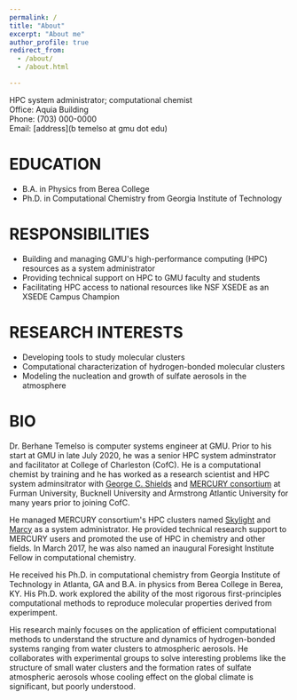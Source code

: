 ```yaml
---
permalink: /
title: "About"
excerpt: "About me"
author_profile: true
redirect_from: 
  - /about/
  - /about.html

---
```


HPC system administrator; computational chemist   
Office: Aquia Building  
Phone: (703) 000-0000  
Email: [address](b temelso at gmu dot edu)

# EDUCATION

*   B.A. in Physics from Berea College
*   Ph.D. in Computational Chemistry from Georgia Institute of Technology

# RESPONSIBILITIES

*   Building and managing GMU's high-performance computing (HPC) resources as a system administrator
*   Providing technical support on HPC to GMU faculty and students
*   Facilitating HPC access to national resources like NSF XSEDE as an XSEDE Campus Champion

# RESEARCH INTERESTS

*   Developing tools to study molecular clusters 
*   Computational characterization of hydrogen-bonded molecular clusters
*   Modeling the nucleation and growth of sulfate aerosols in the atmosphere

# BIO

Dr. Berhane Temelso is computer systems engineer at GMU. Prior to his start at GMU in late July
2020, he was a senior HPC system adminstrator and facilitator at College of Charleston (CofC). He is
a computational chemist by training and he has worked as a research scientist and HPC system
adminsitrator with [George C.
Shields](http://www2.furman.edu/academics/chemistry/faculty-and-staff/Pages/George-Shields.aspx) and
[MERCURY consortium](http://mercuryconsortium.org) at Furman University, Bucknell University and
Armstrong Atlantic University for many years prior to joining CofC. 

He managed MERCURY consortium's HPC clusters named
[Skylight](http://mercuryconsortium.org/skylight/) and
[Marcy](http://mercuryconsortium.org/skylight/) as a system administrator.  He provided technical
research support to MERCURY users and promoted the use of HPC in chemistry and other fields. In
March 2017, he was also named an inaugural Foresight Institute Fellow in computational chemistry.

He received his Ph.D. in computational chemistry from Georgia Institute of Technology in Atlanta, GA
and B.A. in physics from Berea College in Berea, KY. His Ph.D. work explored the ability of the most
rigorous first-principles computational methods to reproduce molecular properties derived from
experimpent.    

His research mainly focuses on the application of efficient computational methods to understand the
structure and dynamics of hydrogen-bonded systems ranging from water clusters to atmospheric
aerosols. He collaborates with experimental groups to solve interesting problems like the structure
of small water clusters and the formation rates of sulfate atmospheric aerosols whose cooling effect
on the global climate is significant, but poorly understood. 
  
